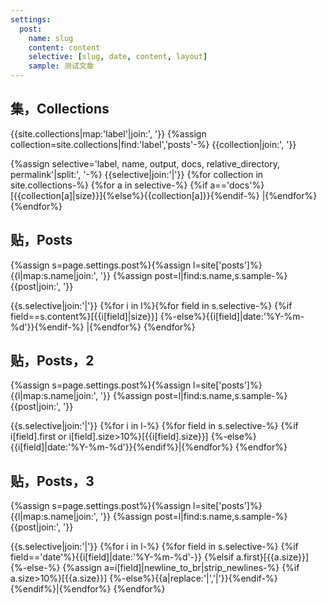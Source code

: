 ```yaml
---
settings:
  post:
    name: slug
    content: content
    selective: [slug, date, content, layout]
    sample: 测试文章
---
```

## 集，Collections
{{site.collections|map:'label'|join:', '}}
{%assign collection=site.collections|find:'label','posts'-%}
{{collection|join:', '}}

{%assign selective='label, name, output, docs, relative_directory, permalink'|split:', '-%}
{{selective|join:'|'}}
{%for collection in site.collections-%}
{%for a in selective-%}
{%if a=='docs'%}[{{collection[a]|size}}]{%else%}{{collection[a]}}{%endif-%}
|{%endfor%}
{%endfor%}

## 贴，Posts
{%assign s=page.settings.post%}{%assign l=site['posts']%}
{{l|map:s.name|join:', '}}
{%assign post=l|find:s.name,s.sample-%}
{{post|join:', '}}

{{s.selective|join:'|'}}
{%for i in l%}{%for field in s.selective-%}
{%if field==s.content%}[{{i[field]|size}}]
  {%-else%}{{i[field]|date:'%Y-%m-%d'}}{%endif-%}
|{%endfor%}
{%endfor%}

## 贴，Posts，2
{%assign s=page.settings.post%}{%assign l=site['posts']%}
{{l|map:s.name|join:', '}}
{%assign post=l|find:s.name,s.sample-%}
{{post|join:', '}}

{{s.selective|join:'|'}}
{%for i in l-%}
{%for field in s.selective-%}
{%if i[field].first or i[field].size>10%}[{{i[field].size}}]
  {%-else%}{{i[field]|date:'%Y-%m-%d'}}{%endif%}|{%endfor%}
{%endfor%}

## 贴，Posts，3
{%assign s=page.settings.post%}{%assign l=site['posts']%}
{{l|map:s.name|join:', '}}
{%assign post=l|find:s.name,s.sample-%}
{{post|join:', '}}

{{s.selective|join:'|'}}
{%for i in l-%}
{%for field in s.selective-%}
{%if field=='date'%}{{i[field]|date:'%Y-%m-%d'-}}
{%elsif a.first}[{{a.size}}]
{%-else-%}
  {%assign a=i[field]|newline_to_br|strip_newlines-%}
  {%if a.size>10%}[{{a.size}}]
  {%-else%}{{a|replace:'|','&vert;'}}{%endif-%}
{%endif%}|{%endfor%}
{%endfor%}
